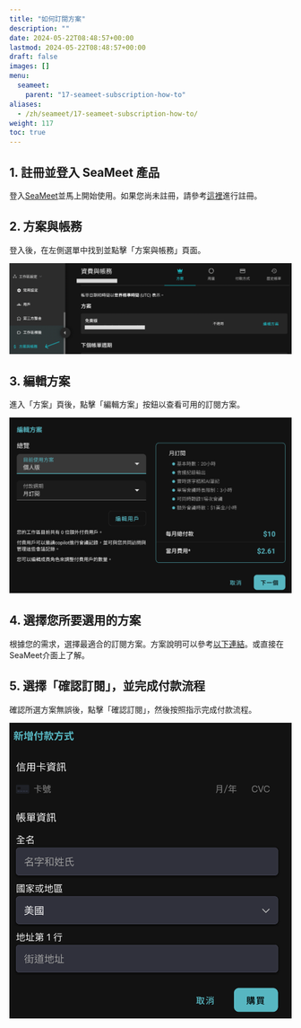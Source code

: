 ```yaml
---
title: "如何訂閱方案"
description: ""
date: 2024-05-22T08:48:57+00:00
lastmod: 2024-05-22T08:48:57+00:00
draft: false
images: []
menu:
  seameet:
    parent: "17-seameet-subscription-how-to"
aliases:
  - /zh/seameet/17-seameet-subscription-how-to/
weight: 117
toc: true
---
```


## 1. **註冊並登入 SeaMeet 產品**

登入[SeaMeet](https://meet.seasalt.ai/signin)並馬上開始使用。如果您尚未註冊，請參考[這裡](/zh/seameet/seameet-manual/04-seameet-register/)進行註冊。 


## 2. **方案與帳務**

登入後，在左側選單中找到並點擊「方案與帳務」頁面。

 <center>
    <img src="/images/seameet-zh/17-seameet-subscription/方案與帳務.png" alt="SeaMeet方案與帳務"/>
</center>

## 3. **編輯方案**

進入「方案」頁後，點擊「編輯方案」按鈕以查看可用的訂閱方案。

  <center>
    <img src="/images/seameet-zh/17-seameet-subscription/編輯方案.png" alt="SeaMeet編輯方案.png"/>
    </center>


## 4. **選擇您所要選用的方案**

根據您的需求，選擇最適合的訂閱方案。方案說明可以參考[以下連結](https://meet.seasalt.ai/zh-tw)。或直接在SeaMeet介面上了解。

## 5. **選擇「確認訂閱」，並完成付款流程**

確認所選方案無誤後，點擊「確認訂閱」，然後按照指示完成付款流程。

  <center>
    <img src="/images/seameet-zh/17-seameet-subscription/付款方式.png" alt="SeaMeet付款方式.png"/>
    </center>